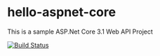 # hello-aspnet-core
This is a sample ASP.Net Core 3.1 Web API Project

[![Build Status](https://dev.azure.com/andrew0286/hello-aspnetcore/_apis/build/status/baronntambwe.hello-aspnetcore?branchName=master)](https://dev.azure.com/andrew0286/hello-aspnetcore/_build/latest?definitionId=2&branchName=master)